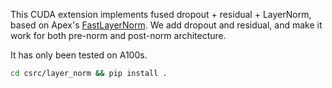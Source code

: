 This CUDA extension implements fused dropout + residual + LayerNorm, based on
Apex's [FastLayerNorm](https://github.com/NVIDIA/apex/tree/master/apex/contrib/layer_norm).
We add dropout and residual, and make it work for both pre-norm and post-norm architecture.

It has only been tested on A100s.

```sh
cd csrc/layer_norm && pip install .
```
